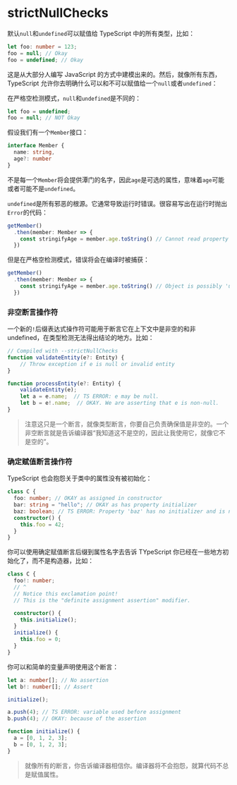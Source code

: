 # strictNullChecks

默认`null`和`undefined`可以赋值给 TypeScript 中的所有类型，比如：
```ts
let foo: number = 123;
foo = null; // Okay
foo = undefined; // Okay
```

这是从大部分人编写 JavaScript 的方式中建模出来的。然后，就像所有东西，TypeScript 允许你去明确什么可以和不可以赋值给一个`null`或者`undefined`：

在严格空检测模式，`null`和`undefined`是不同的：

```ts
let foo = undefined;
foo = null; // NOT Okay
```
假设我们有一个`Member`接口：
```ts
interface Member {
  name: string,
  age?: number
}
```
不是每一个`Member`将会提供潭门的名字，因此`age`是可选的属性，意味着`age`可能或者可能不是`undefined`。

`undefined`是所有邪恶的根源。它通常导致运行时错误。很容易写出在运行时抛出`Error`的代码：
```ts
getMember()
  .then(member: Member => {
    const stringifyAge = member.age.toString() // Cannot read property 'toString' of undefined
  })
```

但是在严格空检测模式，错误将会在编译时被捕获：
```ts
getMember()
  .then(member: Member => {
    const stringifyAge = member.age.toString() // Object is possibly 'undefined'
  })
```

### 非空断言操作符

一个新的`!`后缀表达式操作符可能用于断言它在上下文中是非空的和非 undefined，在类型检测无法得出结论的地方。比如：
```ts
// Compiled with --strictNullChecks
function validateEntity(e?: Entity) {
    // Throw exception if e is null or invalid entity
}

function processEntity(e?: Entity) {
    validateEntity(e);
    let a = e.name;  // TS ERROR: e may be null.
    let b = e!.name;  // OKAY. We are asserting that e is non-null.
}
```

> 注意这只是一个断言，就像类型断言，你要自己负责确保值是非空的。一个非空断言就是告诉编译器“我知道这不是空的，因此让我使用它，就像它不是空的”。

### 确定赋值断言操作符

TypeScript 也会抱怨关于类中的属性没有被初始化：
```ts
class C {
  foo: number; // OKAY as assigned in constructor
  bar: string = "hello"; // OKAY as has property initializer
  baz: boolean; // TS ERROR: Property 'baz' has no initializer and is not assigned directly in the constructor.
  constructor() {
    this.foo = 42;
  }
}
```

你可以使用确定赋值断言后缀到属性名字去告诉 TYpeScript 你已经在一些地方初始化了，而不是构造器，比如：
```ts
class C {
  foo!: number;
  // ^
  // Notice this exclamation point!
  // This is the "definite assignment assertion" modifier.

  constructor() {
    this.initialize();
  }
  initialize() {
    this.foo = 0;
  }
}
```

你可以和简单的变量声明使用这个断言：
```ts
let a: number[]; // No assertion
let b!: number[]; // Assert

initialize();

a.push(4); // TS ERROR: variable used before assignment
b.push(4); // OKAY: because of the assertion

function initialize() {
  a = [0, 1, 2, 3];
  b = [0, 1, 2, 3];
}
```

> 就像所有的断言，你告诉编译器相信你。编译器将不会抱怨，就算代码不总是赋值属性。